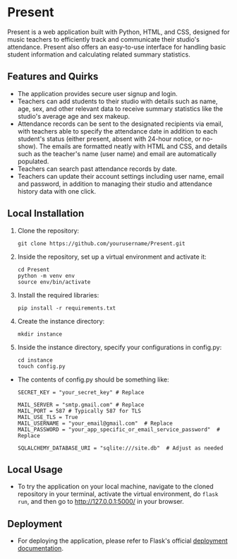 # Present

Present is a web application built with Python, HTML, and CSS, designed for music teachers to efficiently track and communicate their studio's attendance. Present also offers an easy-to-use interface for handling basic student information and calculating related summary statistics.

## Features and Quirks

- The application provides secure user signup and login.
- Teachers can add students to their studio with details such as name, age, sex, and other relevant data to receive summary statistics like the studio's average age and sex makeup.
- Attendance records can be sent to the designated recipients via email, with teachers able to specify the attendance date in addition to each student's status (either present, absent with 24-hour notice, or no-show). The emails are formatted neatly with HTML and CSS, and details such as the teacher's name (user name) and email are automatically populated.
- Teachers can search past attendance records by date.
- Teachers can update their account settings including user name, email and password, in addition to managing their studio and attendance history data with one click.

## Local Installation

1. Clone the repository:

    ```
    git clone https://github.com/yourusername/Present.git
    ```

2. Inside the repository, set up a virtual environment and activate it:
    
    ```
    cd Present
    python -m venv env
    source env/bin/activate
    ```

3. Install the required libraries:

    ```
    pip install -r requirements.txt
    ```

4. Create the instance directory:

    ```
    mkdir instance
    ```

5. Inside the instance directory, specify your configurations in config.py:

    ```
    cd instance
    touch config.py
    ```

  - The contents of config.py should be something like:

    ```
    SECRET_KEY = "your_secret_key" # Replace

    MAIL_SERVER = "smtp.gmail.com" # Replace
    MAIL_PORT = 587 # Typically 587 for TLS
    MAIL_USE_TLS = True
    MAIL_USERNAME = "your_email@gmail.com"  # Replace
    MAIL_PASSWORD = "your_app_specific_or_email_service_password"  # Replace

    SQLALCHEMY_DATABASE_URI = "sqlite:///site.db"  # Adjust as needed
    ```

## Local Usage

- To try the application on your local machine, navigate to the cloned repository in your terminal, activate the virtual environment, do `flask run`, and then go to http://127.0.0.1:5000/ in your browser.

## Deployment

  - For deploying the application, please refer to Flask's official [deployment documentation](https://flask.palletsprojects.com/en/latest/deploying/).